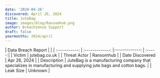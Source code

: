 ```yaml
---
date: '2024-04-26'
discovered: April 26, 2024
title: JuteBag
image: images/blog/Ransomhub.png
author: Breachsense Support
draft: false
yearmonths: 2024/april
---
```


| Data Breach Report           |              | 
| :-----------: | :-------------:     |:-------------:    | :-----:|
| Victim      | jutebag.co.uk      | 
| Threat Actor      | Ransomhub      | 
| Date Discovered      | Apr 26, 2024      | 
| Description      | JuteBag is a manufacturing company that specializes in manufacturing and supplying jute bags and cotton bags.      | 
| Leak Size      | Unknown      | 
